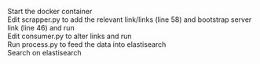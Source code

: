 Start the docker container  
Edit scrapper.py to add the relevant link/links (line 58) and bootstrap server link (line 46) and run  
Edit consumer.py to alter links and run  
Run process.py to feed the data into elastisearch  
Search on elastisearch

